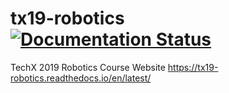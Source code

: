 # tx19-robotics [![Documentation Status](https://readthedocs.org/projects/tx19-robotics/badge/?version=latest)](https://tx19-robotics.readthedocs.io/en/latest/?badge=latest)
TechX 2019 Robotics Course Website https://tx19-robotics.readthedocs.io/en/latest/
